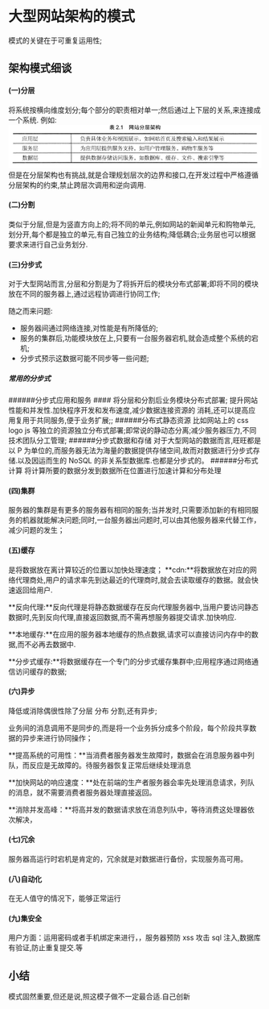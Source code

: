 # 大型网站架构的模式

模式的关键在于可重复运用性;

## 架构模式细谈

#### (一)分层

将系统按横向维度划分;每个部分的职责相对单一;然后通过上下层的关系,来连接成一个系统.
例如:
![](img/r1.png)
但是在分层架构也有挑战,就是合理规划层次的边界和接口,在开发过程中严格遵循分层架构的约束,禁止跨层次调用和逆向调用.

#### (二)分割

类似于分层,但是为竖直方向上的;将不同的单元,例如网站的新闻单元和购物单元,划分开,每个都是独立的单元,有自己独立的业务结构;降低耦合;业务层也可以根据要求来进行自己业务划分.

#### (三)分步式

对于大型网站而言,分层和分割是为了将拆开后的模块分布式部署;即将不同的模块放在不同的服务器上,通过远程协调进行协同工作;

随之而来问题:

- 服务器间通过网络连接,对性能是有所降低的;
- 服务的集群后,功能模块放在上,只要有一台服务器宕机,就会造成整个系统的宕机;
- 分步式预示这数据可能不同步等一些问题;

##### 常用的分步式

######分步式应用和服务 ####
将分层和分割后业务模块分布式部署;
提升网站性能和并发性.加快程序开发和发布速度,减少数据连接资源的 消耗,还可以提高应用复用于共同服务,便于业务扩展;; ######分布式静态资源
比如网站上的 css logo js 等独立的资源独立分布式部署;即常说的静动态分离;减少服务器压力,不同技术团队分工管理; ######分步式数据和存储
对于大型网站的数据而言,旺旺都是以 P 为单位的,而服务器无法为海量的数据提供存储空间,故而对数据进行分步式存储.以及因运而生的 NoSQL 的非关系型数据库.也都是分步式的。 ######分布式计算
将计算所要的数据分发到数据所在位置进行加速计算和分布处理

#### (四)集群

服务器的集群是有更多的服务器有相同的服务;当并发时,只需要添加新的有相同服务的机器就能解决问题;同时,一台服务器出问题时,可以由其他服务器来代替工作，减少问题的发生；

#### (五)缓存

是将数据放在离计算较近的位置以加快处理速度；
**cdn:**将数据放在对应的网络代理商处,用户的请求率先到达最近的代理商时,就会去读取缓存的数据。就会快速返回给用户.

**反向代理:**反向代理是将静态数据缓存在反向代理服务器中,当用户要访问静态数据时,先到反向代理,直接返回数据,而不需再想服务器提交请求.加快响应.

**本地缓存:**在应用的服务器本地缓存的热点数据,请求可以直接访问内存中的数据,而不必再去数据中.

**分步式缓存:**将数据缓存在一个专门的分步式缓存集群中;应用程序通过网络通信访问缓存的数据;

#### (六)异步

降低或消除偶很性除了分层 分布 分割,还有异步;

业务间的消息调用不是同步的,而是将一个业务拆分成多个阶段，每个阶段共享数据的异步来进行协同操作；

**提高系统的可用性：**当消费者服务器发生故障时，数据会在消息服务器中列队，而反应是无故障的。待服务器恢复正常后继续处理消息

**加快网站的响应速度：**处在前端的生产者服务器会率先处理消息请求，列队的消息，就不需要消费者服务器处理直接返回。

**消除并发高峰：**将高并发的数据请求放在消息列队中，等待消费这处理器依次解决，

#### (七)冗余

服务器高运行时宕机是肯定的，冗余就是对数据进行备份，实现服务高可用。

#### (八)自动化

在无人值守的情况下，能够正常运行

#### (九)集安全

用户方面：运用密码或者手机绑定来进行，，服务器预防 xss 攻击 sql 注入,数据库有验证,防止重复提交.等

## 小结

模式固然重要,但还是说,照这模子做不一定最合适.自己创新
